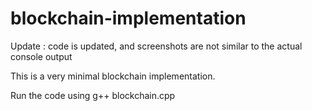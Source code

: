 # blockchain-implementation
Update : code is updated, and screenshots are not similar to the actual console output

This is a very minimal blockchain implementation.

Run the code using g++ blockchain.cpp


